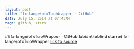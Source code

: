 ```yaml
---
layout: post
title: "fx-lange/ofxTuioWrapper · GitHub"
date: July 15, 2014 at 07:45AM
tags: github, stars
---
```

##fx-lange/ofxTuioWrapper · GitHub
fabiantheblind starred fx-lange/ofxTuioWrapper
[link to source](http://ift.tt/1zDX79X) 
